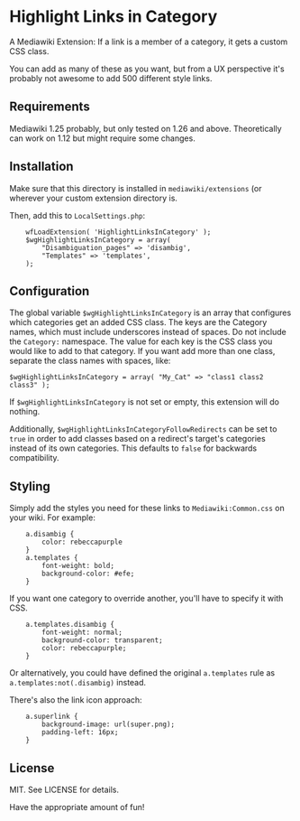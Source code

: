 Highlight Links in Category
===========================

A Mediawiki Extension: If a link is a member of a category, it gets a custom CSS class.

You can add as many of these as you want, but from a UX perspective it's probably
not awesome to add 500 different style links.

Requirements
------------

Mediawiki 1.25 probably, but only tested on 1.26 and above.  Theoretically can
work on 1.12 but might require some changes.

Installation
------------

Make sure that this directory is installed in `mediawiki/extensions` (or wherever
your custom extension directory is.

Then, add this to `LocalSettings.php`:

		wfLoadExtension( 'HighlightLinksInCategory' );
		$wgHighlightLinksInCategory = array(
		    "Disambiguation_pages" => 'disambig',
		    "Templates" => 'templates',
		);

Configuration
-------------

The global variable `$wgHighlightLinksInCategory` is an array that configures which
categories get an added CSS class. The keys are the Category names, which must
include underscores instead of spaces. Do not include the `Category:` namespace.
The value for each key is the CSS class you would like to add to that
category. If you want add more than one class, separate the class names with
spaces, like:

	$wgHighlightLinksInCategory = array( "My_Cat" => "class1 class2 class3" );

If `$wgHighlightLinksInCategory` is not set or empty, this extension will do nothing.

Additionally, `$wgHighlightLinksInCategoryFollowRedirects` can be set to `true` in order to add classes based on a redirect's target's categories instead of its own categories. This defaults to `false` for backwards compatibility.

Styling
-------

Simply add the styles you need for these links to `Mediawiki:Common.css` on your wiki.
For example:

		a.disambig {
			color: rebeccapurple
		}
		a.templates {
			font-weight: bold;
			background-color: #efe;
		}

If you want one category to override another, you'll have to specify it with CSS.

		a.templates.disambig {
			font-weight: normal;
			background-color: transparent;
			color: rebeccapurple;
		}

Or alternatively, you could have defined the original `a.templates` rule as
`a.templates:not(.disambig)` instead.

There's also the link icon approach:

		a.superlink {
			background-image: url(super.png);
			padding-left: 16px;
		}

License
-------

MIT. See LICENSE for details.

Have the appropriate amount of fun!



